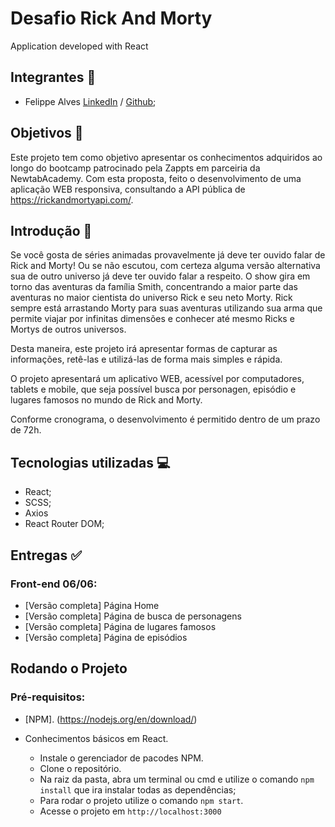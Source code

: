 # Desafio Rick And Morty

Application developed with React

## Integrantes :bust_in_silhouette:

- Felippe Alves [LinkedIn](https://www.linkedin.com/in/felippe-alves-de-paula/) / [Github](https://github.com/FelippeAlves/);

## Objetivos :dart:

Este projeto tem como objetivo apresentar os conhecimentos adquiridos ao longo do bootcamp patrocinado pela Zappts em parceiria da NewtabAcademy. Com esta proposta, feito o desenvolvimento de uma aplicação WEB responsiva, consultando a API pública de https://rickandmortyapi.com/.

## Introdução :pencil:

Se você gosta de séries animadas provavelmente já deve ter ouvido falar de Rick and Morty! Ou se não escutou, com certeza alguma versão alternativa sua de outro universo já deve ter ouvido falar a respeito. O show gira em torno das aventuras da família Smith, concentrando a maior parte das aventuras no maior cientista do universo Rick e seu neto Morty. Rick sempre está arrastando Morty para suas aventuras utilizando sua arma que permite viajar por infinitas dimensões e conhecer até mesmo Ricks e Mortys de outros universos. 

Desta maneira, este projeto irá apresentar formas de capturar as informações, retê-las e utilizá-las de forma mais simples e rápida. 

O projeto apresentará um aplicativo WEB, acessível por computadores, tablets e mobile, que seja possível busca por personagen, episódio e lugares famosos no mundo de Rick and Morty.

Conforme cronograma, o desenvolvimento é permitido dentro de um prazo de 72h.

## Tecnologias utilizadas :computer:

- React;
- SCSS;
- Axios
- React Router DOM;

## Entregas :white_check_mark:

### Front-end 06/06:

- [Versão completa] Página Home
- [Versão completa] Página de busca de personagens 
- [Versão completa] Página de lugares famosos
- [Versão completa] Página de episódios

## Rodando o Projeto

### Pré-requisitos:

- [NPM]. (https://nodejs.org/en/download/)
- Conhecimentos básicos em React.

  - Instale o gerenciador de pacodes NPM.
  - Clone o repositório.
  - Na raiz da pasta, abra um terminal ou cmd e utilize o comando `npm install` que ira instalar todas as dependências;
  - Para rodar o projeto utilize o comando `npm start`.
  - Acesse o projeto em `http://localhost:3000`







